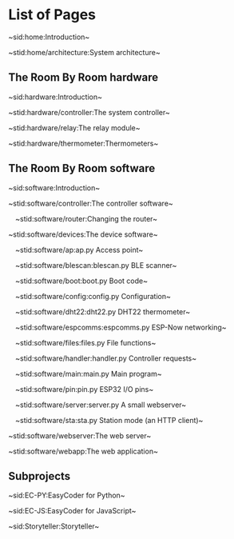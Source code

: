 # List of Pages

~sid:home:Introduction~

~stid:home/architecture:System architecture~

## The Room By Room hardware ##

~sid:hardware:Introduction~

~stid:hardware/controller:The system controller~

~stid:hardware/relay:The relay module~

~stid:hardware/thermometer:Thermometers~

## The Room By Room software ##

~sid:software:Introduction~

~stid:software/controller:The controller software~

&emsp;~stid:software/router:Changing the router~

~stid:software/devices:The device software~

&emsp;~stid:software/ap:ap.py Access point~

&emsp;~stid:software/blescan:blescan.py BLE scanner~

&emsp;~stid:software/boot:boot.py Boot code~

&emsp;~stid:software/config:config.py Configuration~

&emsp;~stid:software/dht22:dht22.py DHT22 thermometer~

&emsp;~stid:software/espcomms:espcomms.py ESP-Now networking~

&emsp;~stid:software/files:files.py File functions~

&emsp;~stid:software/handler:handler.py Controller requests~

&emsp;~stid:software/main:main.py Main program~

&emsp;~stid:software/pin:pin.py ESP32 I/O pins~

&emsp;~stid:software/server:server.py A small webserver~

&emsp;~stid:software/sta:sta.py Station mode (an HTTP client)~

~stid:software/webserver:The web server~

~stid:software/webapp:The web application~

## Subprojects ##

~sid:EC-PY:EasyCoder for Python~

~sid:EC-JS:EasyCoder for JavaScript~

~sid:Storyteller:Storyteller~
